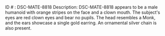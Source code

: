 ID # : DSC-MATE-8818
Description: DSC-MATE-8818 appears to be a male humanoid with orange stripes on the face and a clown mouth. The subject's eyes are red clown eyes and bear no pupils. The head resembles a Monk, and the ears showcase a single gold earring. An ornamental silver chain is also present.